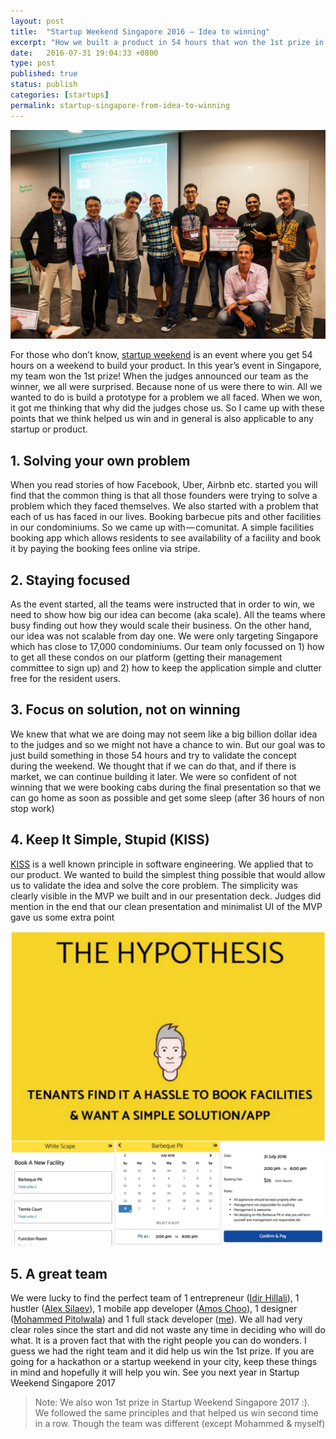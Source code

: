 ```yaml
---
layout: post
title:  "Startup Weekend Singapore 2016 — Idea to winning"
excerpt: "How we built a product in 54 hours that won the 1st prize in Startup Weekend Singapore 2016"
date:   2016-07-31 19:04:33 +0800
type: post
published: true
status: publish
categories: [startups]
permalink: startup-singapore-from-idea-to-winning
---
```


![winning-team](/assets/post-images/20160731/cover.jpeg)

For those who don’t know, [startup weekend](https://startupweekend.org/) is an event where you get 54 hours on a weekend to build your product. In this year’s event in Singapore, my team won the 1st prize! When the judges announced our team as the winner, we all were surprised. Because none of us were there to win. All we wanted to do is build a prototype for a problem we all faced. When we won, it got me thinking that why did the judges chose us. So I came up with these points that we think helped us win and in general is also applicable to any startup or product.

## 1. Solving your own problem
When you read stories of how Facebook, Uber, Airbnb etc. started you will find that the common thing is that all those founders were trying to solve a problem which they faced themselves. We also started with a problem that each of us has faced in our lives. Booking barbecue pits and other facilities in our condominiums. So we came up with — comunitat. A simple facilities booking app which allows residents to see availability of a facility and book it by paying the booking fees online via stripe.

## 2. Staying focused
As the event started, all the teams were instructed that in order to win, we need to show how big our idea can become (aka scale). All the teams where busy finding out how they would scale their business. On the other hand, our idea was not scalable from day one. We were only targeting Singapore which has close to 17,000 condominiums. Our team only focussed on 1) how to get all these condos on our platform (getting their management committee to sign up) and 2) how to keep the application simple and clutter free for the resident users.

## 3. Focus on solution, not on winning
We knew that what we are doing may not seem like a big billion dollar idea to the judges and so we might not have a chance to win. But our goal was to just build something in those 54 hours and try to validate the concept during the weekend. We thought that if we can do that, and if there is market, we can continue building it later. We were so confident of not winning that we were booking cabs during the final presentation so that we can go home as soon as possible and get some sleep (after 36 hours of non stop work)

## 4. Keep It Simple, Stupid (KISS)
[KISS](https://en.wikipedia.org/wiki/KISS_principle) is a well known principle in software engineering. We applied that to our product. We wanted to build the simplest thing possible that would allow us to validate the idea and solve the core problem. The simplicity was clearly visible in the MVP we built and in our presentation deck. Judges did mention in the end that our clean presentation and minimalist UI of the MVP gave us some extra point

![product](/assets/post-images/20160731/product.jpeg)

## 5. A great team
We were lucky to find the perfect team of 1 entrepreneur ([Idir Hillali](https://www.linkedin.com/in/idirh/)), 1 hustler ([Alex Silaev](https://www.linkedin.com/in/alexsilaev/)), 1 mobile app developer ([Amos Choo](https://www.linkedin.com/in/amos-choo-82baa9b1/)), 1 designer ([Mohammed Pitolwala](https://www.linkedin.com/in/mohammedsp/)) and 1 full stack developer ([me](https://www.linkedin.com/in/tahernd)). We all had very clear roles since the start and did not waste any time in deciding who will do what. It is a proven fact that with the right people you can do wonders. I guess we had the right team and it did help us win the 1st prize.
If you are going for a hackathon or a startup weekend in your city, keep these things in mind and hopefully it will help you win. See you next year in Startup Weekend Singapore 2017

> Note: We also won 1st prize in Startup Weekend Singapore 2017 :). We followed the same principles and that helped us win second time in a row. Though the team was different (except Mohammed & myself)